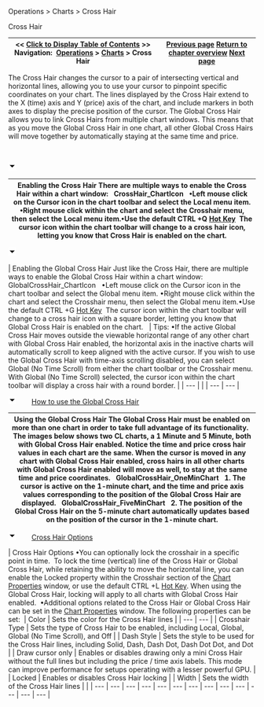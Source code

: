 ﻿


Operations \> Charts \> Cross Hair






















Cross Hair







| \<\< [Click to Display Table of Contents](cross_hair.md) \>\> **Navigation:**     [Operations](operations.md) \> [Charts](charts.md) \> Cross Hair | [Previous page](data_box.md) [Return to chapter overview](charts.md) [Next page](trading_from_a_chart.md) |
| --- | --- |














The Cross Hair changes the cursor to a pair of intersecting vertical and horizontal lines, allowing you to use your cursor to pinpoint specific coordinates on your chart. The lines displayed by the Cross Hair extend to the X (time) axis and Y (price) axis of the chart, and include markers in both axes to display the precise position of the cursor. The Global Cross Hair allows you to link Cross Hairs from multiple chart windows. This means that as you move the Global Cross Hair in one chart, all other Global Cross Hairs will move together by automatically staying at the same time and price.


 


![tog_minus](tog_minus.gif)




| Enabling the Cross Hair There are multiple ways to enable the Cross Hair within a chart window:   CrossHair_ChartIcon   •Left mouse click on the Cursor icon in the chart toolbar and select the Local menu item. •Right mouse click within the chart and select the Crosshair menu, then select the Local menu item.•Use the default CTRL \+Q [Hot Key](hot_key_manager.md)  The cursor icon within the chart toolbar will change to a cross hair icon, letting you know that Cross Hair is enabled on the chart. |
| --- |



![tog_minus](tog_minus.gif)




| Enabling the Global Cross Hair Just like the Cross Hair, there are multiple ways to enable the Global Cross Hair within a chart window:   GlobalCrossHair_ChartIcon   •Left mouse click on the Cursor icon in the chart toolbar and select the Global menu item. •Right mouse click within the chart and select the Crosshair menu, then select the Global menu item.•Use the default CTRL \+G [Hot Key](hot_key_manager.md)  The cursor icon within the chart toolbar will change to a cross hair icon with a square border, letting you know that Global Cross Hair is enabled on the chart.      | Tips:  •If the active Global Cross Hair moves outside the viewable horizontal range of any other chart with Global Cross Hair enabled, the horizontal axis in the inactive charts will automatically scroll to keep aligned with the active cursor. If you wish to use the Global Cross Hair with time\-axis scrolling disabled, you can select Global (No Time Scroll) from either the chart toolbar or the Crosshair menu. With Global (No Time Scroll) selected, the cursor icon within the chart toolbar will display a cross hair with a round border. | | --- | |
| --- | --- |



![tog_minus](tog_minus.gif)        [How to use the Global Cross Hair](javascript:HMToggle('toggle','HowToUseTheGlobalCrossHair','HowToUseTheGlobalCrossHair_ICON'))




| Using the Global Cross Hair The Global Cross Hair must be enabled on more than one chart in order to take full advantage of its functionality.   The images below shows two CL charts, a 1 Minute and 5 Minute, both with Global Cross Hair enabled. Notice the time and price cross hair values in each chart are the same. When the cursor is moved in any chart with Global Cross Hair enabled, cross hairs in all other charts with Global Cross Hair enabled will move as well, to stay at the same time and price coordinates.    GlobalCrossHair_OneMinChart   1\. The cursor is active on the 1\-minute chart, and the time and price axis values corresponding to the position of the Global Cross Hair are displayed.   GlobalCrossHair_FiveMinChart   2\. The position of the Global Cross Hair on the 5\-minute chart automatically updates based on the position of the cursor in the 1\-minute chart. |
| --- |



![tog_minus](tog_minus.gif)        [Cross Hair Options](javascript:HMToggle('toggle','CrossHairOptions','CrossHairOptions_ICON'))




| Cross Hair Options •You can optionally lock the crosshair in a specific point in time.  To lock the time (vertical) line of the Cross Hair or Global Cross Hair, while retaining the ability to move the horizontal line, you can enable the Locked property within the Crosshair section of the [Chart Properties](chart_properties.md) window, or use the default CTRL \+L [Hot Key](hot_key_manager.md). When using the Global Cross Hair, locking will apply to all charts with Global Cross Hair enabled.  •Additional options related to the Cross Hair or Global Cross Hair can be set in the [Chart Properties](chart_properties.md) window. The following properties can be set:    | Color | Sets the color for the Cross Hair lines | | --- | --- | | Crosshair Type | Sets the type of Cross Hair to be enabled, including Local, Global, Global (No Time Scroll), and Off | | Dash Style | Sets the style to be used for the Cross Hair lines, including Solid, Dash, Dash Dot, Dash Dot Dot, and Dot | | Draw cursor only | Enables or disables drawing only a mini Cross Hair without the full lines but including the price / time axis labels. This mode can improve performance for setups operating with a lesser powerful GPU. | | Locked | Enables or disables Cross Hair locking | | Width | Sets the width of the Cross Hair lines | |
| --- | --- | --- | --- | --- | --- | --- | --- | --- | --- | --- | --- | --- |










